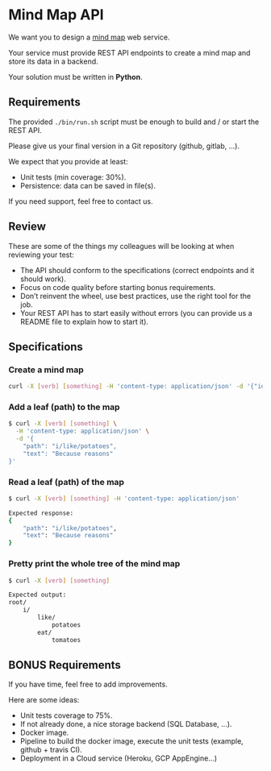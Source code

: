 # Mind Map API

We want you to design a [mind map](https://en.wikipedia.org/wiki/Mind_map) web service.

Your service must provide REST API endpoints to create a mind map and store its data in a backend.

Your solution must be written in **Python**.

## Requirements

The provided `./bin/run.sh` script must be enough to build and / or start the REST API.

Please give us your final version in a Git repository (github, gitlab, ...).

We expect that you provide at least:

* Unit tests (min coverage: 30%).
* Persistence: data can be saved in file(s).

If you need support, feel free to contact us.

## Review

These are some of the things my colleagues will be looking at when reviewing your test:

* The API should conform to the specifications (correct endpoints and it should work).
* Focus on code quality before starting bonus requirements.
* Don’t reinvent the wheel, use best practices, use the right tool for the job.
* Your REST API has to start easily without errors (you can provide us a README file to explain how to start it).

## Specifications

### Create a mind map

```bash
curl -X [verb] [something] -H 'content-type: application/json' -d '{"id": "my-map"}'
```

### Add a leaf (path) to the map

```bash
$ curl -X [verb] [something] \
  -H 'content-type: application/json' \
  -d '{
    "path": "i/like/potatoes",
    "text": "Because reasons"
}'
```

### Read a leaf (path) of the map

```bash
$ curl -X [verb] [something] -H 'content-type: application/json'

Expected response:
{
    "path": "i/like/potatoes",
    "text": "Because reasons"
}
```

### Pretty print the whole tree of the mind map

```bash
$ curl -X [verb] [something] 

Expected output:
root/
    i/
        like/
            potatoes
        eat/
            tomatoes
```

## BONUS Requirements

If you have time, feel free to add improvements.

Here are some ideas:

* Unit tests coverage to 75%.
* If not already done, a nice storage backend (SQL Database, ...).
* Docker image.
* Pipeline to build the docker image, execute the unit tests (example, github + travis CI).
* Deployment in a Cloud service (Heroku, GCP AppEngine...)
